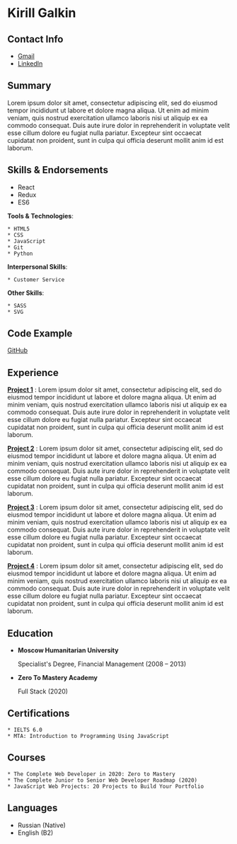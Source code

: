 # **Kirill Galkin**
**Contact Info**
-----------------------------------
* [Gmail](probaddev@gmail.com)
* [LinkedIn](https://www.linkedin.com/in/probaddev/)

**Summary**
-----------------------------------
Lorem ipsum dolor sit amet, consectetur adipiscing elit, sed do eiusmod tempor incididunt ut labore et dolore magna aliqua. Ut enim ad minim veniam, quis nostrud exercitation ullamco laboris nisi ut aliquip ex ea commodo consequat. Duis aute irure dolor in reprehenderit in voluptate velit esse cillum dolore eu fugiat nulla pariatur. Excepteur sint occaecat cupidatat non proident, sunt in culpa qui officia deserunt mollit anim id est laborum.

**Skills & Endorsements**
-----------------------------------
* React
* Redux
* ES6

**Tools & Technologies**:

	* HTML5
	* CSS
	* JavaScript
	* Git
	* Python

**Interpersonal Skills**:

	* Customer Service

**Other Skills**:

	* SASS
	* SVG

**Code Example**
----------------------------------
[GitHub](https://github.com/probaddev)

**Experience**
--------------------
**[Project 1](https://mvplike.com/projects/1)**
:	Lorem ipsum dolor sit amet, consectetur adipiscing elit, sed do eiusmod tempor incididunt ut labore et dolore magna aliqua. Ut enim ad minim veniam, quis nostrud exercitation ullamco laboris nisi ut aliquip ex ea commodo consequat. Duis aute irure dolor in reprehenderit in voluptate velit esse cillum dolore eu fugiat nulla pariatur. Excepteur sint occaecat cupidatat non proident, sunt in culpa qui officia deserunt mollit anim id est laborum.

**[Project 2](https://mvplike.com/projects/2)**
:	Lorem ipsum dolor sit amet, consectetur adipiscing elit, sed do eiusmod tempor incididunt ut labore et dolore magna aliqua. Ut enim ad minim veniam, quis nostrud exercitation ullamco laboris nisi ut aliquip ex ea commodo consequat. Duis aute irure dolor in reprehenderit in voluptate velit esse cillum dolore eu fugiat nulla pariatur. Excepteur sint occaecat cupidatat non proident, sunt in culpa qui officia deserunt mollit anim id est laborum.

**[Project 3](https://mvplike.com/projects/3)**
:	Lorem ipsum dolor sit amet, consectetur adipiscing elit, sed do eiusmod tempor incididunt ut labore et dolore magna aliqua. Ut enim ad minim veniam, quis nostrud exercitation ullamco laboris nisi ut aliquip ex ea commodo consequat. Duis aute irure dolor in reprehenderit in voluptate velit esse cillum dolore eu fugiat nulla pariatur. Excepteur sint occaecat cupidatat non proident, sunt in culpa qui officia deserunt mollit anim id est laborum.

**[Project 4](https://mvplike.com/projects/4)**
:	Lorem ipsum dolor sit amet, consectetur adipiscing elit, sed do eiusmod tempor incididunt ut labore et dolore magna aliqua. Ut enim ad minim veniam, quis nostrud exercitation ullamco laboris nisi ut aliquip ex ea commodo consequat. Duis aute irure dolor in reprehenderit in voluptate velit esse cillum dolore eu fugiat nulla pariatur. Excepteur sint occaecat cupidatat non proident, sunt in culpa qui officia deserunt mollit anim id est laborum.

**Education**
---------
* **Moscow Humanitarian University**

    Specialist's Degree, Financial Management (2008 – 2013)

* **Zero To Mastery Academy**

    Full Stack (2020)

**Certifications**
---------
    * IELTS 6.0
    * MTA: Introduction to Programming Using JavaScript

**Courses**
---------
    * The Complete Web Developer in 2020: Zero to Mastery
    * The Complete Junior to Senior Web Developer Roadmap (2020)
    * JavaScript Web Projects: 20 Projects to Build Your Portfolio


**Languages**
----------------------------------------
*   Russian (Native)
*   English (B2)
